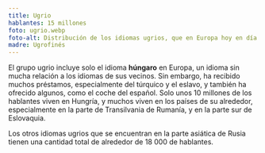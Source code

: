 ```yaml
---
title: Ugrio
hablantes: 15 millones
foto: ugrio.webp
foto-alt: Distribución de los idiomas ugrios, que en Europa hoy en día consisten solo del húngaro. El húngaro se habla principalmente en Hungría (92.3% de sus hablantes), pero también más allá de su frontera en el sur de Eslovaquia (10.7%), el oeste y centro de Rumanía (6.6%) - el país con el número segundo más alto de hablantes, y el norte de Serbia (3.5%)
madre: Ugrofinés
---
```


El grupo ugrio incluye solo el idioma **húngaro** en Europa, un idioma sin mucha relación a los idiomas de sus vecinos. Sin embargo, ha recibido muchos préstamos, especialmente del túrquico y el eslavo, y también ha ofrecido algunos, como el coche del español. Solo unos 10 millones de los hablantes viven en Hungría, y muchos viven en los países de su alrededor, especialmente en la parte de Transilvania de Rumanía, y en la parte sur de Eslovaquia.

Los otros idiomas ugrios que se encuentran en la parte asiática de Rusia tienen una cantidad total de alrededor de 18 000 de hablantes.